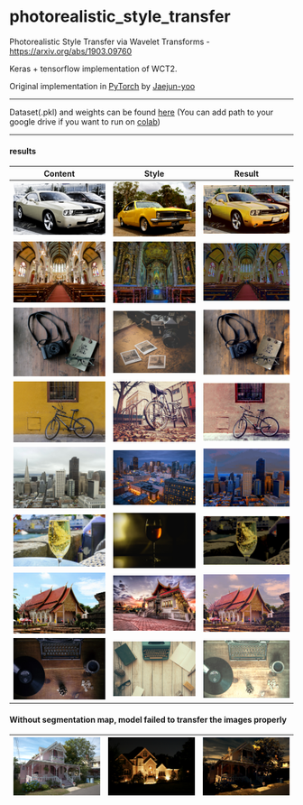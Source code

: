 # photorealistic_style_transfer

Photorealistic Style Transfer via Wavelet Transforms - https://arxiv.org/abs/1903.09760

Keras + tensorflow implementation of WCT2.

Original implementation in [PyTorch](https://github.com/clovaai/WCT2) by [Jaejun-yoo](https://github.com/jaejun-yoo)

------

Dataset(.pkl) and weights can be found [here](https://drive.google.com/drive/folders/16iG3RGRUbRBn0h9fydwlAZtjFzSV1eUg?usp=sharing) (You can add path to your google drive if you want to run on [colab](/WCT2.ipynb))

------

#### results

| Content | Style | Result |
|--|--|--|
|![c1](/examples/input/in29.png)|![g1](/examples/style/tar29.png)| ![g1](/examples/output/out29.png) |
|![c1](/examples/input/in39.png)|![g1](/examples/style/tar39.png)| ![g1](/examples/output/out39.png) |
|![c1](/examples/input/in41.png)|![g1](/examples/style/tar41.png)| ![g1](/examples/output/out41.png) |
|![c1](/examples/input/in43.png)|![g1](/examples/style/tar43.png)| ![g1](/examples/output/out43.png) |
|![c1](/examples/input/in31.png)|![g1](/examples/style/tar31.png)| ![g1](/examples/output/out31.png) |
|![c1](/examples/input/in17.png)|![g1](/examples/style/tar17.png)| ![g1](/examples/output/out17.png) |
|![c1](/examples/input/in60.png)|![g1](/examples/style/tar60.png)| ![g1](/examples/output/out60.png) |
|![c1](/examples/input/in42.png)|![g1](/examples/style/tar42.png)| ![g1](/examples/output/out42.png) |

#### Without segmentation map, model failed to transfer the images properly
|![c1](/examples/input/in20.png)|![g1](/examples/style/tar20.png)| ![g1](/examples/output/out20.png) |
|--|--|--|
